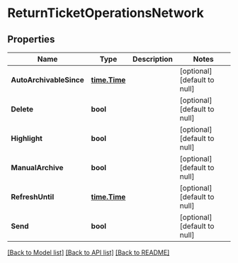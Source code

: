 # ReturnTicketOperationsNetwork

## Properties
Name | Type | Description | Notes
------------ | ------------- | ------------- | -------------
**AutoArchivableSince** | [**time.Time**](time.Time.md) |  | [optional] [default to null]
**Delete** | **bool** |  | [optional] [default to null]
**Highlight** | **bool** |  | [optional] [default to null]
**ManualArchive** | **bool** |  | [optional] [default to null]
**RefreshUntil** | [**time.Time**](time.Time.md) |  | [optional] [default to null]
**Send** | **bool** |  | [optional] [default to null]

[[Back to Model list]](../README.md#documentation-for-models) [[Back to API list]](../README.md#documentation-for-api-endpoints) [[Back to README]](../README.md)

